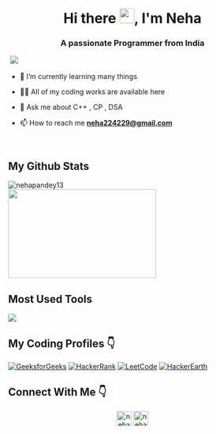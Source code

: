 <h1 align="center">Hi there <img src="https://github.com/nehapandey13/nehapandey13/blob/main/assets/Hi.gif" height="30px" />, I'm Neha</h1>
<h3 align="center">A passionate Programmer from India</h3>

<p align="left">
  <img src="https://komarev.com/ghpvc/?username=nehapandey13" alt="" />
  <a href="mailto:neha224229@gmail.com"><img src='https://img.shields.io/badge/Gmail-mail%20me-red' /></a>
</p>

 
<p align="left">
  
- 🌱 I’m currently learning many things

- 👨‍💻 All of my coding works are available here

- 💬 Ask me about C++ , CP , DSA 

- 📫 How to reach me **neha224229@gmail.com**
</p>

<br>

## My Github Stats

 <p><img align="left" src="https://github-readme-stats.vercel.app/api?username=nehapandey13&show_icons=true" alt="nehapandey13" /></p> 
 <p> &nbsp; &nbsp; &nbsp; &nbsp; &nbsp; &nbsp; &nbsp; &nbsp; &nbsp; &nbsp; &nbsp; &nbsp; &nbsp; &nbsp; 
  <img align="center" src="https://media.tenor.com/images/dc545e5a0f93c9b2bf1d4f0af54ebbff/tenor.gif" width="300" height="180"></p>


## Most Used Tools
<p align="left"> 
	<a href="https://github.com/nehapandey13">
	  <img align="center" src="https://github-readme-stats.vercel.app/api/top-langs/?username=nehapandey13&hide=javascript&custom_title=Most%20Used%20Languages%20and%20Tools&card_width=350" />
	</a>
</p>

## My Coding Profiles 👇

<!-- <a href="https://auth.geeksforgeeks.org/user/nehapandey13/practice/" target="_blank"><img align="center" src="https://github.com/nehapandey13/nehapandey13/blob/main/icons/gfg.png" alt="nehapandey13" height="60" width="60" /></a>
 
 <a href="https://www.hackerrank.com/nehapandey13" target="_blank"><img align="center" src="https://github.com/nehapandey13/nehapandey13/blob/main/icons/hcr.png" alt="nehapandey13" height="60" width="60" /></a> -->
 
[![GeeksforGeeks](https://img.shields.io/badge/GeeksforGeeks-nehapandey13-green?&style=flat-square&logo=geeksforgeeks&logoColor=white)](https://auth.geeksforgeeks.org/user/nehapandey13/practice)
[![HackerRank](https://img.shields.io/badge/HackerRank-nehapandey13-darkgreen?&style=flat-square&logo=hackerrank&logoColor=dark-green)](https://www.hackerrank.com/nehapandey13/)
[![LeetCode](https://img.shields.io/badge/LeetCode-nehapandey13-purple?&style=flat-square&logo=leetcode&logoColor=royal-blue)](https://leetcode.com/nehapandey13/)
[![HackerEarth](https://img.shields.io/badge/HackerEarth-nehapandey13-yellow?&style=flat-square&logo=hackerearth&logoColor=yellow)](https://www.hackerearth.com/@nehapandey13)

## Connect With Me 👇
<p align="center">
<a href="https://linkedin.com/in/nehapandey13" target="_blank"><img align="center" src="https://cdn.jsdelivr.net/npm/simple-icons@3.0.1/icons/linkedin.svg" alt="nehapandey13" height="30" width="30" /></a>
<a href="https://www.youtube.com/channel/UCFQOSjZt3gcsrKSok7klqsQ?view_as=subscriber" target="_blank"><img align="center" src="https://cdn.jsdelivr.net/npm/simple-icons@3.0.1/icons/youtube.svg" alt="nehapandey13" height="30" width="30" /></a>
</p>


